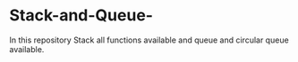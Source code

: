 # Stack-and-Queue-
In this repository Stack all functions available and queue and circular queue available.
